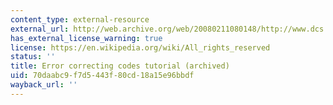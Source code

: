 ```yaml
---
content_type: external-resource
external_url: http://web.archive.org/web/20080211080148/http://www.dcs.ed.ac.uk/home/stg/pub/E/ecc.html
has_external_license_warning: true
license: https://en.wikipedia.org/wiki/All_rights_reserved
status: ''
title: Error correcting codes tutorial (archived)
uid: 70daabc9-f7d5-443f-80cd-18a15e96bbdf
wayback_url: ''
---
```


